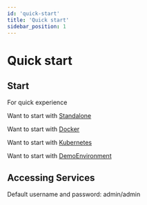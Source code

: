 ```yaml
---
id: 'quick-start'
title: 'Quick start'
sidebar_position: 1
---
```


# Quick start

## Start

For quick experience

Want to start with [Standalone](/docs/deployment/deployment-standalone)

Want to start with [Docker](/docs/deployment/deployment-docker)

Want to start with [Kubernetes](/docs/deployment/deployment-kubernetes)

Want to start with [DemoEnvironment](http://www.solidui.top/) 

## Accessing Services

Default username and password: admin/admin